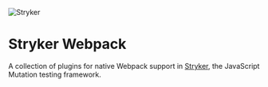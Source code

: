![Stryker](https://github.com/stryker-mutator/stryker/raw/master/stryker-80x80.png)

# Stryker Webpack

A collection of plugins for native Webpack support in [Stryker](https://stryker-mutator.github.io), the JavaScript Mutation testing framework.
